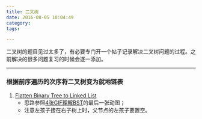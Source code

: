```yaml
---
title: 二叉树
date: 2016-08-05 10:04:49
category:
tags:

---
```


二叉树的题目见过太多了，有必要专门开一个帖子记录解决二叉树问题的过程。之前解决的很多问题复习的时候会逐一添加。

---

### 根据前序遍历的次序将二叉树变为就地链表
1. [Flatten Binary Tree to Linked List](https://github.com/applefishsky009/LeetCode/blob/master/114%20-%20Flatten%20Binary%20Tree%20to%20Linked%20List/114%20-%20Flatten%20Binary%20Tree%20to%20Linked%20List.cpp)
	+ 思路参照[4张GIF理解BST](http://mp.weixin.qq.com/s?__biz=MzI1MTIzMzI2MA==&mid=2650560140&idx=1&sn=9a8884a2282b51906733c9c149c6db3c&scene=23&srcid=0728pEPY9XPc8RYKpUQF6lfn#rd)的最后一张动图；
	+ 注意左孩子接在右子树上时，父节点的左孩子要置空。
